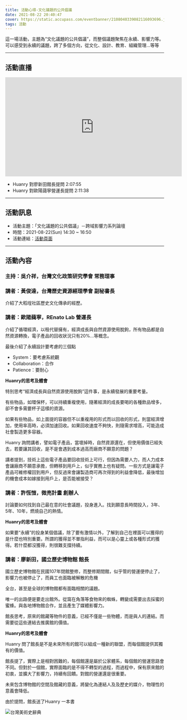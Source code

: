 ```yaml
---
title: 活動心得-文化議題的公共倡議
date: 2021-08-22 20:40:47
cover: https://static.accupass.com/eventbanner/2108040339082116093696.jpg
tags: 活動
---
```


這一場活動，主題為“文化議題的公共倡議”，而整個議題聚焦在永續、影響力等。可以感受到永續的議題，跨了多個方向，從文化、設計、教育、組織管理...等等

<!--more-->

---
## 活動直播

<iframe src="https://www.facebook.com/plugins/video.php?height=314&href=https%3A%2F%2Fwww.facebook.com%2Fbeingproject2021%2Fvideos%2F228171802562512%2F&show_text=false&width=560&t=0" width="560" height="314" style="border:none;overflow:hidden" scrolling="no" frameborder="0" allowfullscreen="true" allow="autoplay; clipboard-write; encrypted-media; picture-in-picture; web-share" allowFullScreen="true"></iframe>


- Huanry 對廖新田館長提問 2:07:55
- Huanry 對歐陽藹寧營運長提問 2:11:38

---
## 活動訊息

- 活動主題：「文化議題的公共倡議」－跨域影響力系列論壇
- 時間：2021-08-22(Sun) 14:30 ~ 16:50
- 活動連結：[活動頁面](https://www.accupass.com/event/2108040400361141567810)

---
## 活動內容

### 主持：吳介祥，台灣文化政策研究學會 常務理事

### 講者：黃俊達，台灣歷史資源經理學會 副秘書長

介紹了大稻埕社區歷史文化傳承的經歷。

### 講者：歐陽藹寧，REnato Lab 營運長

介紹了循環經濟，以租代替擁有，經濟成長與自然資源使用脫鉤，所有物品都是自然資源轉換，電子產品的回收狀況只有20%...等概念。

最後介紹了永續設計要考慮的三個點

- System：要考慮系統觀
- Collaboration：合作
- Patience：要耐心

**Huanry的思考及體會**

特別思考“經濟成長與自然資源使用脫鉤”這件事，是永續發展的重要考量。

有些物品，如環保杯，可以持續重複使用，隨著經濟的成長要喝的各種飲品增多，卻不會多需要杯子這樣的資源。

如果有些物品，如上面提的容器但不以重複用的形式而以回收的形式，則當經濟增加，使用率高時，必須加速回收。如果回收速度不夠快，則隨需求增高，可能造成社會製造更多容器。

Huanry 詢問講者，譬如電子產品，當壞掉時，自然資源還在，但使用價值已經失去，若要讓其回收，是不是會遇到成本過高而廠商不願意的問題？

講者提到，技術上這些電子產品要回收技術上可行，但因為需要人力，而人力成本會讓廠商不願意承擔，但轉移到用戶上，似乎實務上也有疑問。一些方式是讓電子產品可維修權回到用戶，但反過來會讓製造商可再次得到的利益會降低，最後增加的機會成本如嫁接到用戶上，是否能被接受？

### 講者：許恆愷，微亮計畫 創辦人

討論要如何找到自己最在意的社會議題，投身進入。找到願意長時間投入，3年、5年、10年，燃燒自己的熱情。

**Huanry的思考及體會**

如果要“永續”的投身某個倡議，除了要有激情以外，了解到自己在裡面可以獲得的是什麼也特別重要。所謂的獲得並不單指利益，而可以是心靈上或各種形式的獲得。若什麼都沒獲得，則很難支撐持續。

### 講者：廖新田，國立歷史博物館 館長

國立歷史博物館在民國107年閉館整修，而整修期間館，似乎管的營運便停止了，影響力也被停止了，而員工也面臨被解散的危機

全台，甚至是全球的博物館都有面臨相關的議題。

唯一的出路便是要走出館外。從窩在角落等食物來的蜘蛛，轉變成需要出去採蜜的蜜蜂。與各地博物館合作，並且產生了媒體影響力。

館長思考，原來的館藏等物件的意義，已經不僅是一些物體，而是與人的連結。而需要從這些連結去推廣館的價值。

**Huanry的思考及體會**

Huanry 問了館長是不是未來所有的館可以組成一種新的聯盟，而每個館提供其獨有的價值。

館長提了，實際上是相對困難的，每個館還是屬於公家體系，每個館的營運思路會不同。但對於一個館，實際面臨的是不得不轉型的過程，而過程中，保有原來館的初衷，並擴大了影響力，持續有回饋。對館的營運還是很重要。

未來包含博物館的空間及館藏的意義，將變化為連結人及及歷史的媒介，物理性的意義會降低。

由於提問，館長送了Huanry 一本書

![台灣美術史辭典](/img/event-2021-08-22/台灣美術史辭典.png)